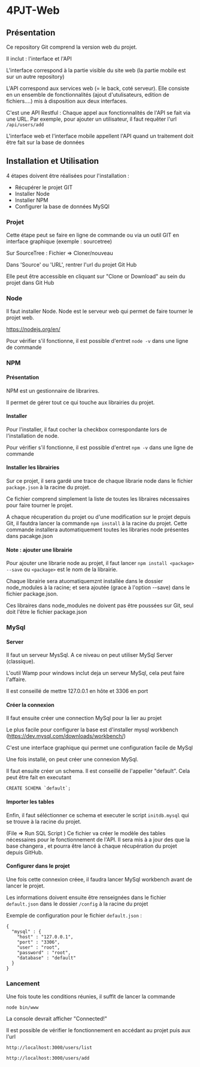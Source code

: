 # 4PJT-Web

## Présentation

Ce repository Git comprend la version web du projet.

Il inclut : l'interface et l'API

L'interface correspond à la partie visible du site web (la partie mobile est sur un autre repository)

L'API correspond aux services web (= le back, coté serveur). Elle consiste en un ensemble de fonctionnalités (ajout d'utulisateurs, edition de fichiers....) mis à disposition aux deux interfaces.

C'est une API Restful : Chaque appel aux fonctionnalités de l'API se fait via une URL. Par exemple, pour ajouter un utilisateur, il faut requêter l'url `/api/users/add`

L'interface web et l'interface mobile appellent l'API quand un traitement doit être fait sur la base de données


## Installation et Utilisation

4 étapes doivent être réalisées pour l'installation :

- Récupérer le projet GIT
- Installer Node
- Installer NPM
- Configurer la base de données MySQl

### Projet

Cette étape peut se faire en ligne de commande ou via un outil GIT en interface graphique (exemple : sourcetree)

Sur SourceTree : Fichier => Cloner/nouveau 

Dans 'Source' ou 'URL', rentrer l'url du projet Git Hub

Elle peut être accessible en cliquant sur "Clone or Download" au sein du projet dans Git Hub

### Node

Il faut installer Node. Node est le serveur web qui permet de faire tourner le projet web.

https://nodejs.org/en/

Pour vérifier s'il fonctionne, il est possible d'entret `node -v` dans une ligne de commande

### NPM

#### Présentation

NPM est un gestionnaire de librarires.

Il permet de gérer tout ce qui touche aux librairies du projet.

#### Installer

Pour l'installer, il faut cocher la checkbox correspondante lors de l'installation de node.

Pour vérifier s'il fonctionne, il est possible d'entret `npm -v` dans une ligne de commande

#### Installer les librairies

Sur ce projet, il sera gardé une trace de chaque librarie node dans le fichier `package.json` à la racine du projet.

Ce fichier comprend simplement la liste de toutes les libraires nécessaires pour faire tourner le projet.

A chaque récuperation du projet ou d'une modification sur le projet depuis Git, il fautdra lancer la commande `npm install` à la racine du projet. Cette commande installera automatiquement toutes les libraries node présentes dans pacakge.json


#### Note : ajouter une librairie

Pour ajouter une librarie node au projet, il faut lancer `npm install <package> --save` ou `<package>` est le nom de la librairie. 

Chaque librairie sera atuomatiquemznt installée dans le dossier node_modules à la racine; et sera ajoutée (grace à l'option --save) dans le  fichier package.json. 

Ces libraires dans node_modules ne doivent pas être poussées sur Git, seul doit l'être le fichier package.json

### MySql


#### Server

Il faut un serveur MysSql. A ce niveau on peut utiliser  MySql Server (classique).

L'outil Wamp pour windows inclut deja un serveur MySql, cela peut faire l'affaire.

Il est conseillé de mettre 127.0.0.1 en hôte et 3306 en port


#### Créer la connexion

Il faut ensuite créer une connection MySql pour la lier au projet

Le plus facile pour configurer la base est d'installer  mysql workbench (https://dev.mysql.com/downloads/workbench/)

C'est une interface graphique qui permet une configuration facile de MySql

Une fois installé, on peut créer une connexion MySql.

Il faut ensuite créer un schema. Il est conseillé de l'appeller "default".  Cela peut être fait en executant 

```
CREATE SCHEMA `default`;
```


#### Importer les tables

Enfin, il faut séléctionner ce schema et executer le script  `initdb.mysql` qui se trouve à la racine du projet.


(File => Run SQL Script )
Ce fichier va créer le modèle des tables nécessaires pour le fonctionnement de l'API. Il sera mis à a jour des que la base changera , et pourra être lancé à chaque récupération du projet depuis GitHub.


#### Configurer dans le projet

Une fois cette connexion créee, il faudra lancer MySql workbench avant de lancer le projet. 

Les informations doivent ensuite être renseignées dans le fichier `default.json` dans le dossier `/config` à la racine du projet

Exemple de configuration pour le fichier `default.json` : 

````
{
  "mysql" : {
    "host" : "127.0.0.1",
    "port" : "3306",
    "user" : "root",
    "password" : "root",
    "database" : "default"
  }
}
````

### Lancement

Une fois toute les conditions réunies, il suffit de lancer la commande 

```
node bin/www

```

La console devrait afficher "Connected!"

Il est possible de vérifier le fonctionnement en accédant au projet puis aux l'url 

`http://localhost:3000/users/list`

`http://localhost:3000/users/add`


